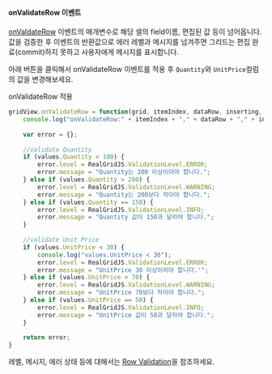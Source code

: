 #### onValidateRow 이벤트

[onValdateRow](http://help.realgrid.com/api/GridBase/onValidateRow/) 이벤트의 매개변수로 해당 셀의 field이름, 편집된 값 등이 넘어옵니다.   
값을 검증한 후 이벤트의 반환값으로 에러 레벨과 메시지를 넘겨주면 그리드는 편집 완료(commit)하지 못하고 사용자에게 메시지를 표시합니다.

아래 버튼을 클릭해서 onValidateRow 이벤트를 적용 후 `Quantity`와 `UnitPrice`컬럼의 값을 변경해보세요.

<a class="btn primary small round lowercase" id="btnOnValidateRow">onValidateRow 적용</a>

```js
gridView.onValidateRow = function(grid, itemIndex, dataRow, inserting, values) {
    console.log("onValidateRow:" + itemIndex + "," + dataRow + "," + inserting + "," + values.Quantity + "," + values.UnitPrice);
 
    var error = {};
 
    //validate Quantity
    if (values.Quantity < 100) {
        error.level = RealGridJS.ValidationLevel.ERROR;
        error.message = "Quantity는 100 이상이어야 합니다.";
    } else if (values.Quantity > 200) {
        error.level = RealGridJS.ValidationLevel.WARNING;
        error.message = "Quantity는 200보다 작아야 합니다.";
    } else if (values.Quantity == 150) {
        error.level = RealGridJS.ValidationLevel.INFO;
        error.message = "Quantity 값이 150과 달라야 합니다.";
    }
 
    //validate Unit Price
    if (values.UnitPrice < 30) {
        console.log("values.UnitPrice < 30");
        error.level = RealGridJS.ValidationLevel.ERROR;
        error.message = "UnitPrice 30 이상이어야 합니다.'";
    } else if (values.UnitPrice > 70) {
        error.level = RealGridJS.ValidationLevel.WARNING;
        error.message = "UnitPrice 70보다 작아야 합니다.";
    } else if (values.UnitPrice == 50) {
        error.level = RealGridJS.ValidationLevel.INFO;
        error.message = "UnitPrice 값이 50과 달라야 합니다.";
    }
 
    return error;
}
```

레벨, 메시지, 에러 상태 등에 대해서는 [Row Validation](http://demo.realgrid.com/Validation/RowValidation/)을 참조하세요.


<script>
$('#btnOnValidateRow').click(function() {
	gridView.onValidateRow = function(grid, itemIndex, dataRow, inserting, values) {
	    console.log("onValidateRow:" + itemIndex + "," + dataRow + "," + inserting + "," + values.Quantity + "," + values.UnitPrice);
	 
	    var error = {};
	 
	    //validate Quantity
	    if (values.Quantity < 100) {
	        error.level = RealGridJS.ValidationLevel.ERROR;
	        error.message = "Quantity는 100 이상이어야 합니다.";
	    } else if (values.Quantity > 200) {
	        error.level = RealGridJS.ValidationLevel.WARNING;
	        error.message = "Quantity는 200보다 작아야 합니다.";
	    } else if (values.Quantity == 150) {
	        error.level = RealGridJS.ValidationLevel.INFO;
	        error.message = "Quantity 값이 150과 달라야 합니다.";
	    }
	 
	    //validate Unit Price
	    if (values.UnitPrice < 30) {
	        console.log("values.UnitPrice < 30");
	        error.level = RealGridJS.ValidationLevel.ERROR;
	        error.message = "UnitPrice 30 이상이어야 합니다.'";
	    } else if (values.UnitPrice > 70) {
	        error.level = RealGridJS.ValidationLevel.WARNING;
	        error.message = "UnitPrice 70보다 작아야 합니다.";
	    } else if (values.UnitPrice == 50) {
	        error.level = RealGridJS.ValidationLevel.INFO;
	        error.message = "UnitPrice 값이 50과 달라야 합니다.";
	    }
	 
	    return error;
	}
});
</script>